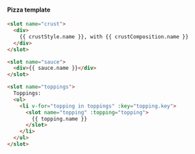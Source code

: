 #### Pizza template

```html
<slot name="crust">
  <div>
    {{ crustStyle.name }}, with {{ crustComposition.name }}
  </div>
</slot>
```

```html
<slot name="sauce">
  <div>{{ sauce.name }}</div>
</slot>
```

```html
<slot name="toppings">
  Toppings:
  <ul>
    <li v-for="topping in toppings" :key="topping.key">
      <slot name="topping" :topping="topping">
        {{ topping.name }}
      </slot>
    </li>
  </ul>
</slot>
```


<aside class="notes">
</aside>
